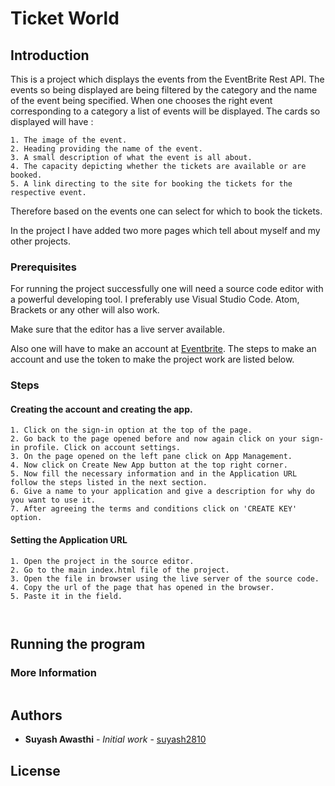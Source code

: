 # Ticket World

## Introduction

This is a project which displays the events from the EventBrite Rest API. The events so being displayed are being 
filtered by the category and the name of the event being specified.
When one chooses the right event corresponding to a category a list of events will be displayed.
The cards so displayed will have :
```
1. The image of the event. 
2. Heading providing the name of the event.
3. A small description of what the event is all about.
4. The capacity depicting whether the tickets are available or are booked.
5. A link directing to the site for booking the tickets for the respective event.
```
Therefore based on the events one can select for which to book the tickets.

In the project I have added two more pages which tell about myself and my other projects.

### Prerequisites
For running the project successfully one will need a source code editor with a powerful developing tool.
I preferably use Visual Studio Code. Atom, Brackets or any other will also work.

Make sure that the editor has a live server available.

Also one will have to make an account at [Eventbrite](https://www.eventbrite.com/developer/v3/). The steps to make an account and use the token to make the project work are listed below.

### Steps


#### Creating the account and creating the app.

```
1. Click on the sign-in option at the top of the page.
2. Go back to the page opened before and now again click on your sign-in profile. Click on account settings.
3. On the page opened on the left pane click on App Management.
4. Now click on Create New App button at the top right corner.
5. Now fill the necessary information and in the Application URL follow the steps listed in the next section.
6. Give a name to your application and give a description for why do you want to use it.
7. After agreeing the terms and conditions click on 'CREATE KEY' option.

```

#### Setting the Application URL


```
1. Open the project in the source editor.
2. Go to the main index.html file of the project.
3. Open the file in browser using the live server of the source code.
4. Copy the url of the page that has opened in the browser.
5. Paste it in the field.  
```




```
  
```

## Running the program



### More Information



```

```




## Authors

* **Suyash Awasthi** - *Initial work* - [suyash2810](https://github.com/suyash2810)

## License



